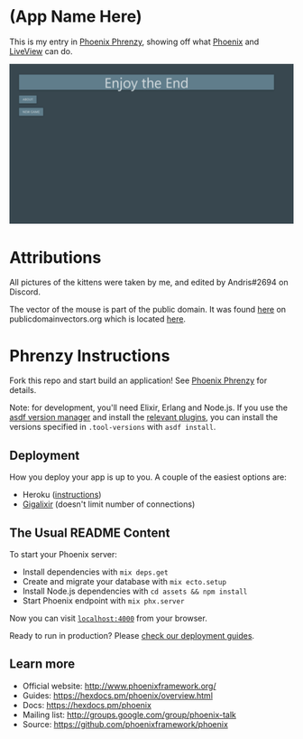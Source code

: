 # (App Name Here)

This is my entry in [Phoenix Phrenzy](https://phoenixphrenzy.com), showing off what [Phoenix](https://phoenixframework.org/) and [LiveView](https://github.com/phoenixframework/phoenix_live_view) can do.

![App Name Here preview](assets/static/images/preview.gif "App Name Here")

# Attributions
All pictures of the kittens were taken by me, and edited by Andris#2694 on Discord.

The vector of the mouse is part of the public domain. It was found [here](https://publicdomainvectors.org/en/free-clipart/Vector-drawing-of-mouse-with-pink-ears/22307.html) on publicdomainvectors.org which is located [here](https://publicdomainvectors.org/).

# Phrenzy Instructions

Fork this repo and start build an application! See [Phoenix Phrenzy](https://phoenixphrenzy.com) for details.

Note: for development, you'll need Elixir, Erlang and Node.js. If you use the [asdf version manager](https://github.com/asdf-vm/asdf) and install the [relevant plugins](https://asdf-vm.com/#/plugins-all?id=plugin-list), you can install the versions specified in `.tool-versions` with `asdf install`.


## Deployment

How you deploy your app is up to you. A couple of the easiest options are:

- Heroku ([instructions](https://hexdocs.pm/phoenix/heroku.html))
- [Gigalixir](https://gigalixir.com/) (doesn't limit number of connections)

## The Usual README Content

To start your Phoenix server:

  * Install dependencies with `mix deps.get`
  * Create and migrate your database with `mix ecto.setup`
  * Install Node.js dependencies with `cd assets && npm install`
  * Start Phoenix endpoint with `mix phx.server`

Now you can visit [`localhost:4000`](http://localhost:4000) from your browser.

Ready to run in production? Please [check our deployment guides](https://hexdocs.pm/phoenix/deployment.html).

## Learn more

  * Official website: http://www.phoenixframework.org/
  * Guides: https://hexdocs.pm/phoenix/overview.html
  * Docs: https://hexdocs.pm/phoenix
  * Mailing list: http://groups.google.com/group/phoenix-talk
  * Source: https://github.com/phoenixframework/phoenix
